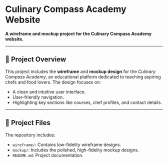# Culinary Compass Academy Website  

**A wireframe and mockup project for the Culinary Compass Academy website.**  

---

## 📃 Project Overview  

This project includes the **wireframe** and **mockup design** for the _Culinary Compass Academy_, an educational platform dedicated to teaching aspiring chefs and food lovers. The design focuses on:  
- A clean and intuitive user interface.  
- User-friendly navigation.  
- Highlighting key sections like courses, chef profiles, and contact details.  

---

## 📂 Project Files  

The repository includes:  
- `wireframe/`: Contains low-fidelity wireframe designs.  
- `mockup/`: Includes the polished, high-fidelity mockup designs.  
- `README.md`: Project documentation.  
